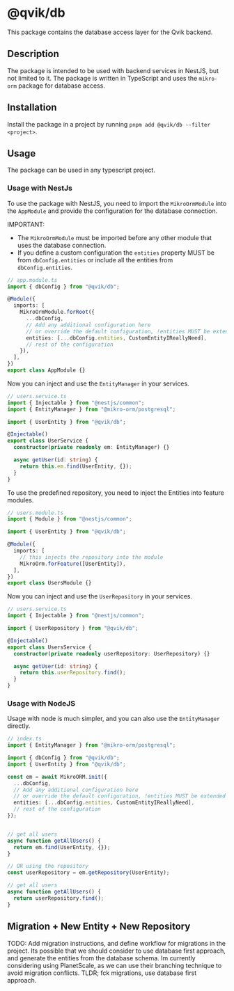 # @qvik/db

This package contains the database access layer for the Qvik backend.

## Description

The package is intended to be used with backend services in NestJS, but not limited to it. The package is written in TypeScript and uses the `mikro-orm` package for database access.

## Installation

Install the package in a project by running `pnpm add @qvik/db --filter <project>`.

## Usage

The package can be used in any typescript project.

### Usage with NestJs

To use the package with NestJS, you need to import the `MikroOrmModule` into the `AppModule` and provide the configuration for the database connection.

IMPORTANT:

- The `MikroOrmModule` must be imported before any other module that uses the database connection.
- If you define a custom configuration the `entities` property MUST be from `dbConfig.entities` or include all the entities from `dbConfig.entities`.

```typescript
// app.module.ts
import { dbConfig } from "@qvik/db";

@Module({
  imports: [
    MikroOrmModule.forRoot({
      ...dbConfig,
      // Add any additional configuration here
      // or override the default configuration, !entities MUST be extended from dbConfig.entities
      entities: [...dbConfig.entities, CustomEntityIReallyNeed],
      // rest of the configuration
    }),
  ],
})
export class AppModule {}
```

Now you can inject and use the `EntityManager` in your services.

```typescript
// users.service.ts
import { Injectable } from "@nestjs/common";
import { EntityManager } from "@mikro-orm/postgresql";

import { UserEntity } from "@qvik/db";

@Injectable()
export class UserService {
  constructor(private readonly em: EntityManager) {}

  async getUser(id: string) {
    return this.em.find(UserEntity, {});
  }
}
```

To use the predefined repository, you need to inject the Entities into feature modules.

```typescript
// users.module.ts
import { Module } from "@nestjs/common";

import { UserEntity } from "@qvik/db";

@Module({
  imports: [
    // this injects the repository into the module
    MikroOrm.forFeature([UserEntity]),
  ],
})
export class UsersModule {}
```

Now you can inject and use the `UserRepository` in your services.

```typescript
// users.service.ts
import { Injectable } from "@nestjs/common";

import { UserRepository } from "@qvik/db";

@Injectable()
export class UsersService {
  constructor(private readonly userRepository: UserRepository) {}

  async getUser(id: string) {
    return this.userRepository.find();
  }
}
```

### Usage with NodeJS
Usage with node is much simpler, and you can also use the `EntityManager` directly.

```typescript
// index.ts
import { EntityManager } from "@mikro-orm/postgresql";

import { dbConfig } from "@qvik/db";
import { UserEntity } from "@qvik/db";

const em = await MikroORM.init({
  ...dbConfig,
  // Add any additional configuration here
  // or override the default configuration, !entities MUST be extended from dbConfig.entities
  entities: [...dbConfig.entities, CustomEntityIReallyNeed],
  // rest of the configuration
});


// get all users
async function getAllUsers() {
  return em.find(UserEntity, {});
}

// OR using the repository
const userRepository = em.getRepository(UserEntity);

// get all users
async function getAllUsers() {
  return userRepository.find();
}
```

## Migration + New Entity + New Repository
TODO: Add migration instructions, and define workflow for migrations in the project. Its possible that we should consider to use database first approach, and generate the entities from the database schema. Im currently considering using PlanetScale, as we can use their branching technique to avoid migration conflicts. TLDR; fck migrations, use database first approach. 